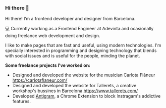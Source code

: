 ### Hi there 👋

Hi there! I’m a frontend developer and designer from Barcelona.

💻 Currently working as a Frontend Engineer at Adevinta and ocasionally doing freelance web development and design.

I like to make pages that are fast and useful, using modern technologies. I'm specially interested in programming and designing technology that blends with social issues and is useful for the people, minding the planet.

**Some freelance projects I've worked on:**
- Designed and developed the website for the musician Carlota Flâneur https://carlotaflaneur.com/
- Designed and developed the website for Tallerets, a creative workshop's bussines in Barcelona https://www.tallerets.com/
- Developed [Antigram](https://github.com/aymyo/antigram-extension), a Chrome Extension to block Instragam's addictive features.

<!--
**aymyo/aymyo** is a ✨ _special_ ✨ repository because its `README.md` (this file) appears on your GitHub profile.

Here are some ideas to get you started:

- 🔭 I’m currently working on ...
- 🌱 I’m currently learning ...
- 👯 I’m looking to collaborate on ...
- 🤔 I’m looking for help with ...
- 💬 Ask me about ...
- 📫 How to reach me: ...
- 😄 Pronouns: ...
- ⚡ Fun fact: ...
-->
